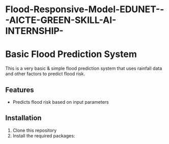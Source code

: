 # Flood-Responsive-Model-EDUNET---AICTE-GREEN-SKILL-AI-INTERNSHIP-

# Basic Flood Prediction System

This is a very basic & simple flood prediction system that uses rainfall data and other factors to predict flood risk.

## Features

- Predicts flood risk based on input parameters

## Installation

1. Clone this repository
2. Install the required packages:
